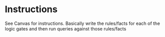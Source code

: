 # Instructions  
See Canvas for instructions.  Basically write the rules/facts for each of the logic gates and then run queries against those rules/facts